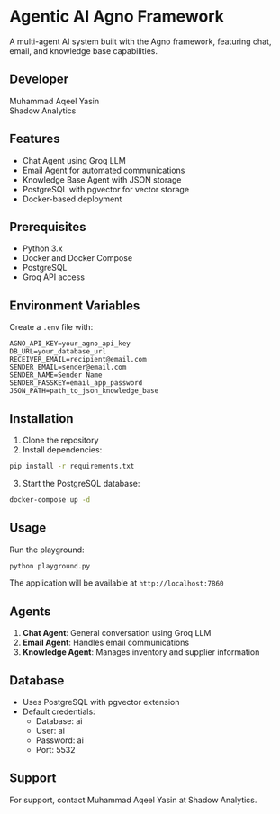 # Agentic AI Agno Framework

A multi-agent AI system built with the Agno framework, featuring chat, email, and knowledge base capabilities.

## Developer
Muhammad Aqeel Yasin  
Shadow Analytics

## Features
- Chat Agent using Groq LLM
- Email Agent for automated communications
- Knowledge Base Agent with JSON storage
- PostgreSQL with pgvector for vector storage
- Docker-based deployment

## Prerequisites
- Python 3.x
- Docker and Docker Compose
- PostgreSQL
- Groq API access

## Environment Variables
Create a `.env` file with:
```
AGNO_API_KEY=your_agno_api_key
DB_URL=your_database_url
RECEIVER_EMAIL=recipient@email.com
SENDER_EMAIL=sender@email.com
SENDER_NAME=Sender Name
SENDER_PASSKEY=email_app_password
JSON_PATH=path_to_json_knowledge_base
```

## Installation
1. Clone the repository
2. Install dependencies:
```bash
pip install -r requirements.txt
```
3. Start the PostgreSQL database:
```bash
docker-compose up -d
```

## Usage
Run the playground:
```bash
python playground.py
```
The application will be available at `http://localhost:7860`

## Agents
1. **Chat Agent**: General conversation using Groq LLM
2. **Email Agent**: Handles email communications
3. **Knowledge Agent**: Manages inventory and supplier information

## Database
- Uses PostgreSQL with pgvector extension
- Default credentials:
  - Database: ai
  - User: ai
  - Password: ai
  - Port: 5532


## Support
For support, contact Muhammad Aqeel Yasin at Shadow Analytics.